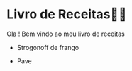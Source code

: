 # Livro de Receitas:man_cook:

Ola ! Bem vindo ao meu livro de receitas

- Strogonoff de frango

- Pave

